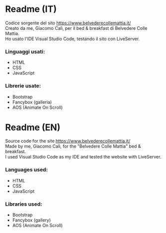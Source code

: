 # Readme (IT)
Codice sorgente del sito <https://www.belvederecollemattia.it/>  
Creato da me, Giacomo Calì, per il bed & breakfast di Belvedere Colle Mattia.  
Ho usato l'IDE Visual Studio Code, testando il sito con LiveServer.  

### Linguaggi usati:
- HTML
- CSS
- JavaScript
### Librerie usate:
- Bootstrap
- Fancybox (galleria)
- AOS (Animate On Scroll)

# Readme (EN)
Source code for the site <https://www.belvederecollemattia.it/>  
Made by me, Giacomo Calì, for the "Belvedere Colle Mattia" bed & breakfast.  
I used Visual Studio Code as my IDE and tested the website with LiveServer.  

### Languages used:
- HTML
- CSS
- JavaScript
### Libraries used:
- Bootstrap
- Fancybox (gallery)
- AOS (Animate On Scroll)
